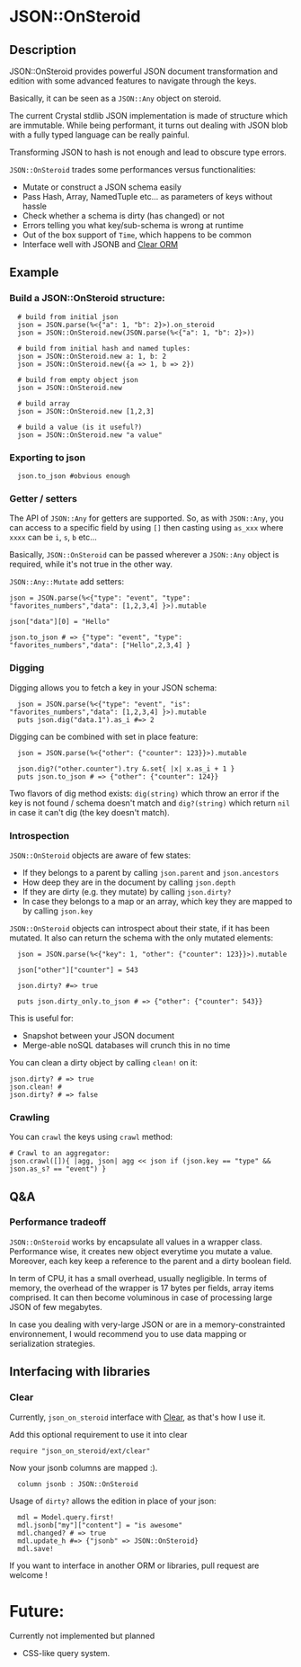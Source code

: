# JSON::OnSteroid

## Description

JSON::OnSteroid provides powerful JSON document transformation and edition
with some advanced features to navigate through the keys.

Basically, it can be seen as a `JSON::Any` object on steroid.

The current Crystal stdlib JSON implementation is made of structure which are
immutable. While being performant, it turns out dealing with JSON blob with a
fully typed language can be really painful.

Transforming JSON to hash is not enough and lead to obscure type errors.

`JSON::OnSteroid` trades some performances versus functionalities:

- Mutate or construct a JSON schema easily
- Pass Hash, Array, NamedTuple etc... as parameters of keys without hassle
- Check whether a schema is dirty (has changed) or not
- Errors telling you what key/sub-schema is wrong at runtime
- Out of the box support of `Time`, which happens to be common
- Interface well with JSONB and [Clear ORM](https://github.com/anykeyh/clear)

## Example

### Build a JSON::OnSteroid structure:

```crystal
  # build from initial json
  json = JSON.parse(%<{"a": 1, "b": 2}>).on_steroid
  json = JSON::OnSteroid.new(JSON.parse(%<{"a": 1, "b": 2}>))

  # build from initial hash and named tuples:
  json = JSON::OnSteroid.new a: 1, b: 2
  json = JSON::OnSteroid.new({a => 1, b => 2})

  # build from empty object json
  json = JSON::OnSteroid.new

  # build array
  json = JSON::OnSteroid.new [1,2,3]

  # build a value (is it useful?)
  json = JSON::OnSteroid.new "a value"
```

### Exporting to json

```crystal
  json.to_json #obvious enough
```

### Getter / setters

The API of `JSON::Any` for getters are supported. So, as with `JSON::Any`, you
can access to a specific field by using `[]` then casting using `as_xxx` where
`xxxx` can be `i`, `s`, `b` etc...

Basically, `JSON::OnSteroid` can be passed wherever a `JSON::Any` object is
required, while it's not true in the other way.

`JSON::Any::Mutate` add setters:

```crystal
json = JSON.parse(%<{"type": "event", "type": "favorites_numbers","data": [1,2,3,4] }>).mutable

json["data"][0] = "Hello"

json.to_json # => {"type": "event", "type": "favorites_numbers","data": ["Hello",2,3,4] }
```

### Digging

Digging allows you to fetch a key in your JSON schema:

```crystal
  json = JSON.parse(%<{"type": "event", "is": "favorites_numbers","data": [1,2,3,4] }>).mutable
  puts json.dig("data.1").as_i #=> 2
```

Digging can be combined with set in place feature:

```crystal
  json = JSON.parse(%<{"other": {"counter": 123}}>).mutable

  json.dig?("other.counter").try &.set{ |x| x.as_i + 1 }
  puts json.to_json # => {"other": {"counter": 124}}
```

Two flavors of dig method exists:
`dig(string)` which throw an error if the key is not found / schema doesn't match and `dig?(string)` which return
`nil` in case it can't dig (the key doesn't match).


### Introspection

`JSON::OnSteroid` objects are aware of few states:
- If they belongs to a parent by calling `json.parent` and `json.ancestors`
- How deep they are in the document by calling `json.depth`
- If they are dirty (e.g. they mutate) by calling `json.dirty?`
- In case they belongs to a map or an array,
  which key they are mapped to by calling `json.key`

`JSON::OnSteroid` objects can introspect about their state, if it has been mutated.
  It also can return the schema with the only mutated elements:

```crystal
  json = JSON.parse(%<{"key": 1, "other": {"counter": 123}}>).mutable

  json["other"]["counter"] = 543

  json.dirty? #=> true

  puts json.dirty_only.to_json # => {"other": {"counter": 543}}
```

This is useful for:
- Snapshot between your JSON document
- Merge-able noSQL databases will crunch this in no time

You can clean a dirty object by calling `clean!` on it:

```crystal
json.dirty? # => true
json.clean! #
json.dirty? # => false
```

### Crawling

You can `crawl` the keys using `crawl` method:

```crystal
# Crawl to an aggregator:
json.crawl([]){ |agg, json| agg << json if (json.key == "type" && json.as_s? == "event") }
```

## Q&A

### Performance tradeoff

`JSON::OnSteroid` works by encapsulate all values in a wrapper class. Performance wise, it
creates new object everytime you mutate a value. Moreover, each key keep a reference
to the parent and a dirty boolean field.

In term of CPU, it has a small overhead, usually negligible. In terms of memory,
the overhead of the wrapper is 17 bytes per fields, array items comprised.
It can then become voluminous in case of processing large JSON of few megabytes.

In case you dealing with very-large JSON or are in a memory-constrainted
environnement, I would recommend you to use data mapping or serialization strategies.

## Interfacing with libraries

### Clear

Currently, `json_on_steroid` interface with [Clear](https://github.com/anykeyh/clear),
as that's how I use it.

Add this optional requirement to use it into clear

```crystal
require "json_on_steroid/ext/clear"
```

Now your jsonb columns are mapped :).

```crystal
  column jsonb : JSON::OnSteroid
```
Usage of `dirty?` allows the edition in place of your json:

```crystal
  mdl = Model.query.first!
  mdl.jsonb["my"]["content"] = "is awesome"
  mdl.changed? # => true
  mdl.update_h #=> {"jsonb" => JSON::OnSteroid}
  mdl.save!
```

If you want to interface in another ORM or libraries, pull request are welcome !

# Future:

Currently not implemented but planned

- CSS-like query system.